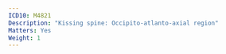 ```yaml
---
ICD10: M4821
Description: "Kissing spine: Occipito-atlanto-axial region"
Matters: Yes
Weight: 1
---
```

